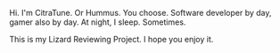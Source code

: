 Hi. 
I'm CitraTune. Or Hummus. You choose.
Software developer by day, gamer also by day.
At night, I sleep. Sometimes.

This is my Lizard Reviewing Project. I hope you enjoy it.

